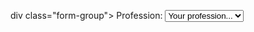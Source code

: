 div class="form-group">
    <label for="c-form-profession">
        <span class="label-text">Profession:</span> 
        <span class="contact-error"></span>
    </label>
    <select name="profession" class="c-form-profession form-control" id="c-form-profession">
        <option value="Your profession...">Your profession...</option>
        <option value="Web design">Web design</option>
        <option value="SEO">SEO</option>
        <option value="Marketing">Marketing</option>
    </select>
</div>
